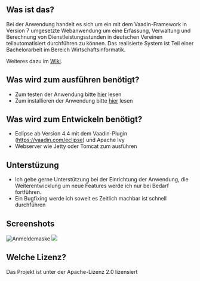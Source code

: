 ## Was ist das?
Bei der Anwendung handelt es sich um ein mit dem Vaadin-Framework in Version 7 umgesetzte Webanwendung um eine Erfassung, Verwaltung und Berechnung von Dienstleistungsstunden in deutschen Vereinen teilautomatisiert durchführen zu können.
Das realisierte System ist Teil einer Bachelorarbeit im Bereich Wirtschaftsinformatik.

Weiteres dazu im [Wiki](https://github.com/FJuette/Dienstleistungsstundenabrechnung/wiki).

## Was wird zum ausführen benötigt?
* Zum testen der Anwendung bitte [hier](https://github.com/FJuette/Dienstleistungsstundenabrechnung/wiki/Portable-Version) lesen
* Zum installieren der Anwendung bitte [hier](https://github.com/FJuette/Dienstleistungsstundenabrechnung/wiki/Installation) lesen

## Was wird zum Entwickeln benötigt?
* Eclipse ab Version 4.4 mit dem Vaadin-Plugin (https://vaadin.com/eclipse) und Apache Ivy
* Webserver wie Jetty oder Tomcat zum ausführen

## Unterstüzung
* Ich gebe gerne Unterstützung bei der Einrichtung der Anwendung, die Weiterentwicklung um neue Features werde ich nur bei Bedarf fortführen. 
* Ein Bugfixing werde ich soweit es Zeitlich machbar ist schnell durchführen

## Screenshots
![Anmeldemaske](http://picload.org/image/ccowgip/login.jpg)
<a href="http://picload.org/view/ccowrro/mitglieder.jpg.html" target="_blank"><img src="http://picload.org/image/ccowrro/mitglieder.jpg" /></a>

## Welche Lizenz?
Das Projekt ist unter der Apache-Lizenz 2.0 lizensiert 
